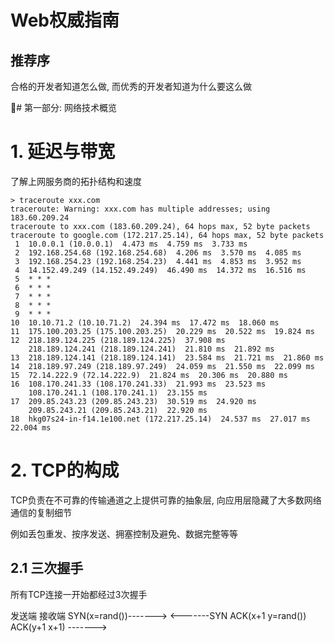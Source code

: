 # Web权威指南

## 推荐序

合格的开发者知道怎么做, 而优秀的开发者知道为什么要这么做 

# 第一部分: 网络技术概览

# 1. 延迟与带宽

了解上网服务商的拓扑结构和速度

```
> traceroute xxx.com
traceroute: Warning: xxx.com has multiple addresses; using 183.60.209.24
traceroute to xxx.com (183.60.209.24), 64 hops max, 52 byte packets
traceroute to google.com (172.217.25.14), 64 hops max, 52 byte packets
 1  10.0.0.1 (10.0.0.1)  4.473 ms  4.759 ms  3.733 ms
 2  192.168.254.68 (192.168.254.68)  4.206 ms  3.570 ms  4.085 ms
 3  192.168.254.23 (192.168.254.23)  4.441 ms  4.853 ms  3.952 ms
 4  14.152.49.249 (14.152.49.249)  46.490 ms  14.372 ms  16.516 ms
 5  * * *
 6  * * *
 7  * * *
 8  * * *
 9  * * *
10  10.10.71.2 (10.10.71.2)  24.394 ms  17.472 ms  18.060 ms
11  175.100.203.25 (175.100.203.25)  20.229 ms  20.522 ms  19.824 ms
12  218.189.124.225 (218.189.124.225)  37.908 ms
    218.189.124.241 (218.189.124.241)  21.810 ms  21.892 ms
13  218.189.124.141 (218.189.124.141)  23.584 ms  21.721 ms  21.860 ms
14  218.189.97.249 (218.189.97.249)  24.059 ms  21.550 ms  22.099 ms
15  72.14.222.9 (72.14.222.9)  21.824 ms  20.306 ms  20.880 ms
16  108.170.241.33 (108.170.241.33)  21.993 ms  23.523 ms
    108.170.241.1 (108.170.241.1)  23.155 ms
17  209.85.243.23 (209.85.243.23)  30.519 ms  24.920 ms
    209.85.243.21 (209.85.243.21)  22.920 ms
18  hkg07s24-in-f14.1e100.net (172.217.25.14)  24.537 ms  27.017 ms  22.004 ms
```

# 2. TCP的构成

TCP负责在不可靠的传输通道之上提供可靠的抽象层, 向应用层隐藏了大多数网络通信的复制细节

例如丢包重发、按序发送、拥塞控制及避免、数据完整等等

## 2.1 三次握手

所有TCP连接一开始都经过3次握手

发送端                 接收端
SYN(x=rand())-------> 
             <-------SYN ACK(x+1 y=rand())
ACK(y+1 x+1) ------->


